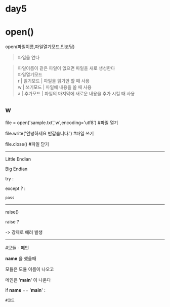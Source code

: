 # day5
# open()
open(파일이름,파일열기모드,인코딩)
> 파일을 연다   

> 파일이름이 같은 파일이 없으면 파일을 새로 생성한다   
파일열기모드   
r | 읽기모드 | 파일을 읽기만 할 때 사용   
w | 쓰기모드 | 파일에 내용을 쓸 때 사용   
a | 추가모드 | 파일의 마지막에 새로운 내용을 추가 시킬 때 사용   

## w
file = open('sample.txt','w',encoding='utf8') #파일 열기

file.write('안녕하세요 반갑습니다.') #파일 쓰기

file.close() #파일 닫기

 

 

 

-----------------------------------------------------------

 

Little Endian

Big Endian

 

try :

 

except ? : 

	pass

------------------------------------------------------------

 

raise()

 

raise ?

 

-> 강제로 에러 발생

 

------------------------------------------------------------

#모듈 - 메인

__name__ 을 했을때

모듈은 모듈 이름이 나오고

메인은 '__main__' 이 나온다

 

if __name__ == '__main__' :

	#코드
